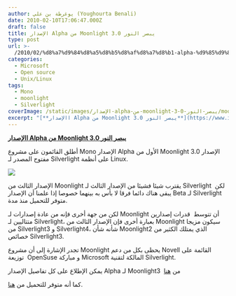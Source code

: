 ```yaml
---
author: يوغرطة بن علي (Youghourta Benali)
date: 2010-02-10T17:06:47.000Z
draft: false
title: الإصدار Alpha من Moonlight 3.0 يبصر النور
type: post
url: >-
  /2010/02/%d8%a7%d9%84%d8%a5%d8%b5%d8%af%d8%a7%d8%b1-alpha-%d9%85%d9%86-moonlight-3-0-%d9%8a%d8%a8%d8%b5%d8%b1-%d8%a7%d9%84%d9%86%d9%88%d8%b1/
categories:
  - Microsoft
  - Open source
  - Unix/Linux
tags:
  - Mono
  - moonlight
  - Silverlight
coverImage: /static/images/الإصدار-alpha-من-moonlight-3-0-يبصر-النور/moonlight-261x300.png
excerpt: "[**االإصدار Alpha من Moonlight 3.0 يبصر النور**](https://www.it-scoop.com/2010/02/%d8%a7%d9%84%d8%a5%d8%b5%d8%af%d8%a7%d8%b1-alpha-%d9%85%d9%86-moonlight-3-0-%d9%8a%d8%a8%d8%b5%d8%b1-%d8%a7%d9%84%d9%86%d9%88%d8%b1/)\n\nأطلق القائمون على مشروع Mono الإصدار Alpha الأول من Moonlight 3.0 الإصدار مفتوح المصدر لـ Silverlight على أنظمة Linux.\n\n\n\nالإصدار الثالث من Moonlight يقترب شيئا فشيئا من الإصدار الثالث لـ Silverlight \_لكن يبقى هناك دائما"
---
```

[**االإصدار Alpha من Moonlight 3.0 يبصر النور**](https://www.it-scoop.com/2010/02/%d8%a7%d9%84%d8%a5%d8%b5%d8%af%d8%a7%d8%b1-alpha-%d9%85%d9%86-moonlight-3-0-%d9%8a%d8%a8%d8%b5%d8%b1-%d8%a7%d9%84%d9%86%d9%88%d8%b1/)

أطلق القائمون على مشروع Mono الإصدار Alpha الأول من Moonlight 3.0 الإصدار مفتوح المصدر لـ Silverlight على أنظمة Linux.

![](/static/images/الإصدار-alpha-من-moonlight-3-0-يبصر-النور/moonlight-261x300.png)

الإصدار الثالث من Moonlight يقترب شيئا فشيئا من الإصدار الثالث لـ Silverlight  لكن يبقى هناك دائما فرقا لا بأس به بينهما خصوصا إذا علمنا أن الإصدار Beta لـ Silverlight متوفر للتحميل منذ مدة.

لكن من جهة أخرى فإنه من عادة إصدارات لـ Moonlight أن تتوسط  قدرات إصدارين متتاليين لـ Silverlight، بعبارة أخرى فإن الإصدار الثالث من Moonlight سيكون مزيجا من Silverlight3 و Silverlight4، شأنه شأن Moonlight2 الذي يمتلك الكثير من خصائص Silverlight3.

تجدر الإشارة إلى أن مشروع Moonlight يحظى بكل من دعم Novell القائمة على توزيعة  OpenSuse و مباركة Microsoft المالكة لتقنية Silverlight.

يمكن الإطلاع على كل تفاصيل الإصدار Alpha لـ Moonlight3  من [هنا](http://www.mono-project.com/Moonlight/Preview#Release_Notes)

كما أنه متوفر للتحميل من [هنا](http://go-mono.com/moonlight/prerelease.aspx).
